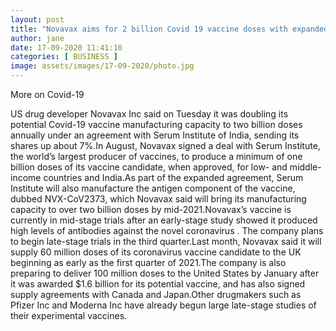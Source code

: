 ```yaml
---
layout: post
title: "Novavax aims for 2 billion Covid 19 vaccine doses with expanded India deal"
author: jane 
date: 17-09-2020 11:41:10 
categories: [ BUSINESS ] 
image: assets/images/17-09-2020/photo.jpg
---
```

More on Covid-19

US drug developer Novavax Inc said on Tuesday it was doubling its potential Covid-19 vaccine manufacturing capacity to two billion doses annually under an agreement with Serum Institute of India, sending its shares up about 7%.In August, Novavax signed a deal with Serum Institute, the world’s largest producer of vaccines, to produce a minimum of one billion doses of its vaccine candidate, when approved, for low- and middle-income countries and India.As part of the expanded agreement, Serum Institute will also manufacture the antigen component of the vaccine, dubbed NVX-CoV2373, which Novavax said will bring its manufacturing capacity to over two billion doses by mid-2021.Novavax’s vaccine is currently in mid-stage trials after an early-stage study showed it produced high levels of antibodies against the novel coronavirus . The company plans to begin late-stage trials in the third quarter.Last month, Novavax said it will supply 60 million doses of its coronavirus vaccine candidate to the UK beginning as early as the first quarter of 2021.The company is also preparing to deliver 100 million doses to the United States by January after it was awarded $1.6 billion for its potential vaccine, and has also signed supply agreements with Canada and Japan.Other drugmakers such as Pfizer Inc and Moderna Inc have already begun large late-stage studies of their experimental vaccines.